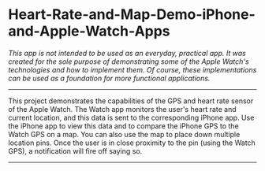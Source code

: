 # Heart-Rate-and-Map-Demo-iPhone-and-Apple-Watch-Apps

*This app is not intended to be used as an everyday, practical app. It was created for the sole purpose of demonstrating some of the Apple Watch's technologies and how to implement them. Of course, these implementations can be used as a foundation for more functional applications.*


----------------------------------------------------------

This project demonstrates the capabilities of the GPS and heart rate sensor of the Apple Watch.  The Watch app monitors the user's heart rate and current location, and this data is sent to the corresponding iPhone app.  Use the iPhone app to view this data and to compare the iPhone GPS to the Watch GPS on a map.  You can also use the map to place down multiple location pins.  Once the user is in close proximity to the pin (using the Watch GPS), a notification will fire off saying so.

-----------------------------------------------------------
